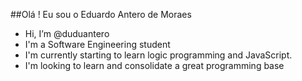 ##Olá ! Eu sou o Eduardo Antero de Moraes
- Hi, I’m @duduantero
- I'm a Software Engineering student
- I'm currently starting to learn logic programming and JavaScript.
- I'm looking to learn and consolidate a great programming base


